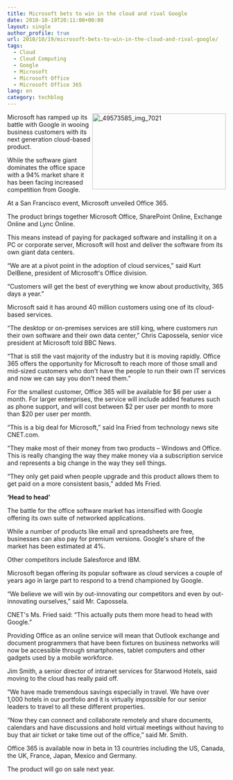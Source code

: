 ```yaml
---
title: Microsoft bets to win in the cloud and rival Google
date: 2010-10-19T20:11:00+00:00
layout: single
author_profile: true
url: 2010/10/19/microsoft-bets-to-win-in-the-cloud-and-rival-google/
tags:
  - Cloud
  - Cloud Computing
  - Google
  - Microsoft
  - Microsoft Office
  - Microsoft Office 365
lang: en
category: techblog
---
```

[<img title="_49573585_img_7021" border="0" alt="_49573585_img_7021" align="right" src="http://lh6.ggpht.com/_vaUVXcmC3OI/TL30eyvFUXI/AAAAAAAACw8/ekvoJCPQX4I/_49573585_img_7021_thumb%5B3%5D.jpg?imgmax=800" width="308" height="175" />](http://lh4.ggpht.com/_vaUVXcmC3OI/TL30dUGxfqI/AAAAAAAACw4/UnV6wKicWRk/s1600-h/_49573585_img_7021%5B5%5D.jpg)Microsoft has ramped up its battle with Google in wooing business customers with its next generation cloud-based product.

While the software giant dominates the office space with a 94% market share it has been facing increased competition from Google.

At a San Francisco event, Microsoft unveiled Office 365.

The product brings together Microsoft Office, SharePoint Online, Exchange Online and Lync Online.

This means instead of paying for packaged software and installing it on a PC or corporate server, Microsoft will host and deliver the software from its own giant data centers.

“We are at a pivot point in the adoption of cloud services,” said Kurt DelBene, president of Microsoft's Office division.

“Customers will get the best of everything we know about productivity, 365 days a year.”

Microsoft said it has around 40 million customers using one of its cloud-based services.

“The desktop or on-premises services are still king, where customers run their own software and their own data center,” Chris Capossela, senior vice president at Microsoft told BBC News.

“That is still the vast majority of the industry but it is moving rapidly. Office 365 offers the opportunity for Microsoft to reach more of those small and mid-sized customers who don't have the people to run their own IT services and now we can say you don't need them.”

For the smallest customer, Office 365 will be available for $6 per user a month. For larger enterprises, the service will include added features such as phone support, and will cost between $2 per user per month to more than $20 per user per month.

“This is a big deal for Microsoft,” said Ina Fried from technology news site CNET.com.

“They make most of their money from two products &#8211; Windows and Office. This is really changing the way they make money via a subscription service and represents a big change in the way they sell things.

“They only get paid when people upgrade and this product allows them to get paid on a more consistent basis,” added Ms Fried.

**&#8216;Head to head'**

The battle for the office software market has intensified with Google offering its own suite of networked applications.

While a number of products like email and spreadsheets are free, businesses can also pay for premium versions. Google's share of the market has been estimated at 4%.

Other competitors include Salesforce and IBM.

Microsoft began offering its popular software as cloud services a couple of years ago in large part to respond to a trend championed by Google.

“We believe we will win by out-innovating our competitors and even by out-innovating ourselves,” said Mr. Capossela.

CNET's Ms. Fried said: “This actually puts them more head to head with Google.”

Providing Office as an online service will mean that Outlook exchange and document programmers that have been fixtures on business networks will now be accessible through smartphones, tablet computers and other gadgets used by a mobile workforce.

Jim Smith, a senior director of intranet services for Starwood Hotels, said moving to the cloud has really paid off.

“We have made tremendous savings especially in travel. We have over 1,000 hotels in our portfolio and it is virtually impossible for our senior leaders to travel to all these different properties.

“Now they can connect and collaborate remotely and share documents, calendars and have discussions and hold virtual meetings without having to buy that air ticket or take time out of the office,” said Mr. Smith.

Office 365 is available now in beta in 13 countries including the US, Canada, the UK, France, Japan, Mexico and Germany.

The product will go on sale next year.